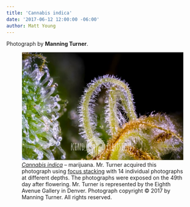 ```yaml
---
title: 'Cannabis indica'
date: '2017-06-12 12:00:00 -06:00'
author: Matt Young
---
```

Photograph by <b>Manning Turner</b>.
<figure>
<img src="/uploads/2017/Turner_Cannabis_600.jpg" alt="Cannabis plant"/>
<figcaption>
<a href="https://en.wikipedia.org/wiki/Cannabis_indica"><i>Cannabis indica</i></a> &ndash; marijuana. Mr. Turner acquired this photograph using <a href="https://en.wikipedia.org/wiki/Focus_stacking">focus stacking</a> with 14 individual photographs at different depths. The photographs were exposed on the 49th day after flowering. Mr. Turner is represented by the Eighth Avenue Gallery in Denver. Photograph copyright &copy; 2017 by Manning Turner. All rights reserved.
</figcaption>
</figure>
